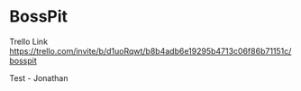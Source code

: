 # BossPit
Trello Link
https://trello.com/invite/b/d1uoRqwt/b8b4adb6e19295b4713c06f86b71151c/bosspit

Test - Jonathan
